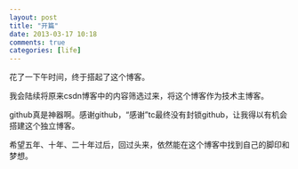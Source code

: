 ```yaml
---
layout: post
title: "开篇"
date: 2013-03-17 10:18
comments: true
categories: [life]
---
```

花了一下午时间，终于搭起了这个博客。

我会陆续将原来csdn博客中的内容筛选过来，将这个博客作为技术主博客。

github真是神器啊。感谢github，“感谢”tc最终没有封锁github，让我得以有机会搭建这个独立博客。

希望五年、十年、二十年过后，回过头来，依然能在这个博客中找到自己的脚印和梦想。

